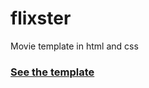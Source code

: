 # flixster
Movie template in html and css

<h3><a href="https://georgeakram-ga.github.io/flixster/" > See the template</a></h3>
